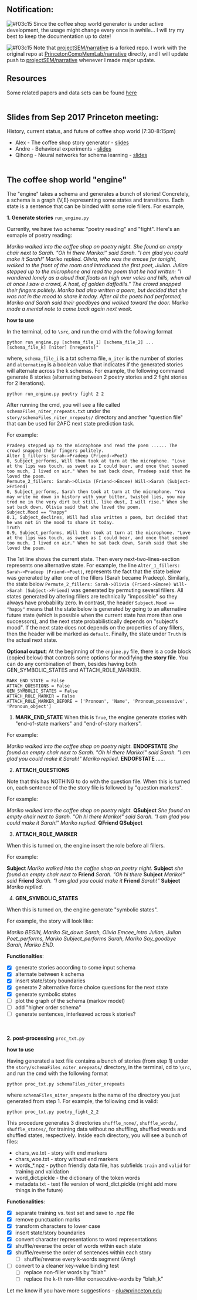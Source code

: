## Notification: 
![#f03c15](https://placehold.it/15/f03c15/000000?text=+) 
Since the coffee shop world generator is under active development, 
the usage might change every once in awhile... I will try my best to keep the documentation up to date! 

![#f03c15](https://placehold.it/15/f03c15/000000?text=+) 
Note that 
[projectSEM/narrative](https://github.com/ProjectSEM/narrative) 
is a forked repo. I work with the original repo at 
[PrincetonCompMemLab/narrative](https://github.com/PrincetonCompMemLab/narrative) 
directly, and I will update push to 
[projectSEM/narrative](https://github.com/ProjectSEM/narrative) 
whenever I made major update. 

## Resources 

Some related papers and data sets can be found 
<a href = "https://github.com/PrincetonCompMemLab/narrative/wiki">here</a>
<br><br>


## Slides from Sep 2017 Princeton meeting:  

History, current status, and future of coffee shop world (7:30-8:15pm)
- Alex - The coffee shop story generator - 
[slides](https://github.com/ProjectSEM/Organization/blob/master/slides/sep_2017/storygeneration_MURI.pdf) 
- Andre - Behavioral experiments - 
[slides](https://github.com/ProjectSEM/Organization/blob/master/slides/sep_2017/andre_MURI_d1.pdf) 
- Qihong - Neural networks for schema learning - 
[slides](https://github.com/ProjectSEM/Organization/blob/master/slides/sep_2017/0917-MURI_Lu.pdf) 
<br><br>

## The coffee shop world "engine" 

The "engine" takes a schema and generates a bunch of stories! Concretely, a schema is a graph {V,E} representing some states and transitions. Each state is a sentence that can be binded with some role fillers. For example, 
<br>

**1. Generate stories** `run_engine.py`

Currently, we have two schema: "poetry reading" and "fight". Here's an exmaple of poetry reading: 

*Mariko walked into the coffee shop on poetry night. She found an empty chair next to Sarah. "Oh hi there Mariko!" said Sarah. "I am glad you could make it Sarah!" Mariko replied. Olivia, who was the emcee for tonight, walked to the front of the room and introduced the first poet, Julian. Julian stepped up to the microphone and read the poem that he had written: "I wandered lonely as a cloud that floats on high over vales and hills, when all at once I saw a crowd, A host, of golden daffodils." The crowd snapped their fingers politely. Mariko had also written a poem, but decided that she was not in the mood to share it today. After all the poets had performed, Mariko and Sarah said their goodbyes and walked toward the door. Mariko made a mental note to come back again next week.*

**how to use**

In the terminal, cd to `\src`, and run the cmd with the following format 
```
python run_engine.py [schema_file_1] [schema_file_2] ... [schema_file_k] [niter] [nrepeats]"
```
where, `schema_file_i` is a txt schema file, `n_iter` is the number of stories and `alternating` is a boolean value that indicates if the generated stories will alternate across the k schemas. For example, the following command generate 8 stories (alternating between 2 poetry stories and 2 fight stories for 2 iterations).
```
python run_engine.py poetry fight 2 2
```
After running the cmd, you will see a file called `schemaFiles_niter_nrepeats.txt` under the `story/schemaFiles_niter_nrepeats/` directory and another "question file" that can be used for 2AFC next state prediction task. 

For example: 
```
Pradeep stepped up to the microphone and read the poem ...... The crowd snapped their fingers politely.
Alter_1_fillers: Sarah->Pradeep (Friend->Poet) 
0, Subject_performs, Will then took at turn at the microphone. "Love at the lips was touch, as sweet as I could bear, and once that seemed too much, I lived on air." When he sat back down, Pradeep said that he loved the poem.
Permute_2_fillers: Sarah->Olivia (Friend->Emcee) Will->Sarah (Subject->Friend) 
0, Subject_performs, Sarah then took at turn at the microphone. "You may write me down in history with your bitter, twisted lies, you may trod me in the very dirt but still, like dust, I will rise." When she sat back down, Olivia said that she loved the poem.
Subject.Mood == "happy"
0.1, Subject_declines, Will had also written a poem, but decided that he was not in the mood to share it today.
Truth
0.9, Subject_performs, Will then took at turn at the microphone. "Love at the lips was touch, as sweet as I could bear, and once that seemed too much, I lived on air." When he sat back down, Sarah said that she loved the poem.
```
The 1st line shows the current state. Then every next-two-lines-section represents one alternative state. For example, the line `Alter_1_fillers: Sarah->Pradeep (Friend->Poet)`, represents the fact that the state below was generated by alter one of the fillers (Sarah became Pradeep). Similarly, the state below `Permute_2_fillers: Sarah->Olivia (Friend->Emcee) Will->Sarah (Subject->Friend)` was generated by permuting several fillers. All states generated by altering fillers are technically "impossible" so they always have probability zero. In contrast, the header `Subject.Mood == "happy"` means that the state below is generated by going to an alternative future state (which is possible when the current state has more than one successors), and the next state probabilistically depends on "subject's mood". If the next state does not depends on the properties of any fillers, then the header will be marked as `default`. Finally, the state under `Truth` is the actual next state. 


**Optional output**: 
At the beginning of the `engine.py` file, there is a code block (copied below) that controls some options for modifying **the story file**. You can do any combination of them, besides having both GEN_SYMBOLIC_STATES and ATTACH_ROLE_MARKER. 
```
MARK_END_STATE = False
ATTACH_QUESTIONS = False
GEN_SYMBOLIC_STATES = False
ATTACH_ROLE_MARKER = False
ATTACH_ROLE_MARKER_BEFORE = ['Pronoun', 'Name', 'Pronoun_possessive', 'Pronoun_object']
```
1. **MARK_END_STATE**
When this is `True`, the engine generate stories with "end-of-state markers" and "end-of-story markers". 

For example: 

*Mariko walked into the coffee shop on poetry night.* **ENDOFSTATE** *She found an empty chair next to Sarah. "Oh hi there Mariko!" said Sarah. "I am glad you could make it Sarah!" Mariko replied*. **ENDOFSTATE** ...... 

2. **ATTACH_QUESTIONS** 

Note that this has NOTHING to do with the question file. When this is turned on, each sentence of the the story file is followed by "question markers". 

For example: 

*Mariko walked into the coffee shop on poetry night.* **QSubject** *She found an empty chair next to Sarah. "Oh hi there Mariko!" said Sarah. "I am glad you could make it Sarah!" Mariko replied.* **QFriend QSubject**

3. **ATTACH_ROLE_MARKER**

When this is turned on, the engine insert the role before all fillers. 

For example: 

**Subject** *Mariko walked into the coffee shop on poetry night.* **Subject** *she found an empty chair next to* **Friend** *Sarah. "Oh hi there* **Subject** *Mariko!" said* **Friend** *Sarah. "I am glad you could make it* **Friend** *Sarah!"* **Subject** *Mariko replied.*

4. **GEN_SYMBOLIC_STATES**

When this is turned on, the engine generate "symbolic states". 

For example, the story will look like: 

*Mariko BEGIN, Mariko Sit_down Sarah, Olivia Emcee_intro Julian, Julian Poet_performs, Mariko Subject_performs Sarah, Mariko Say_goodbye Sarah, Mariko END.*  



**Functionalties**: 
- [x] generate stories according to some input schema
- [x] alternate between k schema
- [x] insert state/story boundaries
- [x] generate 2 alternative force choice questions for the next state 
- [x] generate symbolic states
- [ ] plot the graph of the schema (markov model)
- [ ] add "higher order schema"
- [ ] generate sentences, interleaved across k stories? 
<br><br><br>

**2. post-processing** `proc_txt.py`

**how to use**

Having generated a text file contains a bunch of stories (from step 1) under the `story/schemaFiles_niter_nrepeats/` directory, in the terminal, cd to `\src`, and run the cmd with the following format 
```
python proc_txt.py schemaFiles_niter_nrepeats
```
where `schemaFiles_niter_nrepeats` is the name of the directory you just generated from step 1. For example, the following cmd is valid:
```
python proc_txt.py poetry_fight_2_2
```
This procedure generates 3 directories `shuffle_none/`, `shuffle_words/`, `shuffle_states/`, for training data without no shuffling, shuffled words and shuffled states, respectively. Inside each directory, you will see a bunch of files: 
- chars_we.txt - story with end markers 
- chars_woe.txt - story without end markers 
- words_*.npz - python friendly data file, has subfields `train` and `valid` for training and validation 
- word_dict.pickle - the dictionary of the token words 
- metadata.txt - text file version of word_dict.pickle (might add more things in the future)




**Functionalities**: 
- [x] separate training vs. test set and save to .npz file 
- [x] remove punctuation marks
- [x] transform characters to lower case
- [x] insert state/story boundaries
- [x] convert character representations to word representations
- [x] shuffle/reverse the order of words within each state 
- [x] shuffle/reverse the order of sentences within each story
    - [ ] shuffle/reverse every k-words segment (Amy)
- [ ] convert to a cleaner key-value binding test 
    - [ ] replace non-filler words by "blah"
    - [ ] replace the k-th non-filler consecutive-words by "blah_k"

Let me know if you have more suggestions - qlu@princeton.edu
